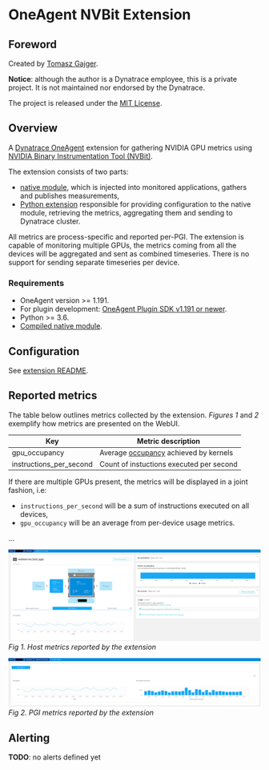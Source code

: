 # OneAgent NVBit Extension

## Foreword

Created by [Tomasz Gajger](https://github.com/tomix86).

**Notice**: although the author is a Dynatrace employee, this is a private project. It is not maintained nor endorsed by the Dynatrace.

The project is released under the [MIT License](LICENSE).

## Overview

A [Dynatrace OneAgent](https://www.dynatrace.com/support/help/) extension for gathering NVIDIA GPU metrics using [NVIDIA Binary Instrumentation Tool (NVBit)](https://github.com/NVlabs/NVBit).

The extension consists of two parts:

* [native module](nvbit-module/README.md), which is injected into monitored applications, gathers and publishes measurements,
* [Python extension](extension/README.md) responsible for providing configuration to the native module, retrieving the metrics, aggregating them and sending to Dynatrace cluster.

All metrics are process-specific and reported per-PGI. The extension is capable of monitoring multiple GPUs, the metrics coming from all the devices will be aggregated and sent as combined timeseries.
There is no support for sending separate timeseries per device.

### Requirements

* OneAgent version >= 1.191.
* For plugin development: [OneAgent Plugin SDK v1.191 or newer](https://dynatrace.github.io/plugin-sdk/index.html).
* Python >= 3.6.
* [Compiled native module](nvbit-module/README.md).

## Configuration

See [extension README](extension/README.md#Configuration).

## Reported metrics

The table below outlines metrics collected by the extension. *Figures 1* and *2* exemplify how metrics are presented on the WebUI.

| Key                               | Metric description |
|-----------------------------------|--------------------|
| gpu_occupancy                     | Average [occupancy](https://docs.nvidia.com/gameworks/index.html#developertools/desktop/analysis/report/cudaexperiments/kernellevel/achievedoccupancy.htm) achieved by kernels   |
| instructions_per_second           | Count of instuctions executed per second |

If there are multiple GPUs present, the metrics will be displayed in a joint fashion, i.e:

* `instructions_per_second` will be a sum of instructions executed on all devices,
* `gpu_occupancy` will be an average from per-device usage metrics.

...

![Host metrics display](docs/images/host_screen_keymetrics.png)
\
_Fig 1. Host metrics reported by the extension_

![PGI metrics display](docs/images/process_screen_metrics.png)
\
_Fig 2. PGI metrics reported by the extension_

## Alerting

**TODO**: no alerts defined yet
